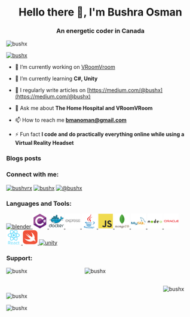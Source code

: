 <h1 align="center">Hello there 👋, I'm Bushra Osman</h1>
<h3 align="center">An energetic coder in Canada</h3>

<p align="left"> <img src="https://komarev.com/ghpvc/?username=bushx&label=Profile%20views&color=0e75b6&style=flat" alt="bushx" /> </p>

<p align="left"> <a href="https://github.com/ryo-ma/github-profile-trophy"><img src="https://github-profile-trophy.vercel.app/?username=bushx" alt="bushx" /></a> </p>

- 🔭 I’m currently working on [VRoomVroom](https://github.com/bushx/VRtime)

- 🌱 I’m currently learning **C#, Unity**

<!--- 👨‍💻 All of my projects are available at [bushx.ca](https://bushx.ca)-->

- 📝 I regularly write articles on [https://medium.com/@bushx](https://medium.com/@bushx)

- 💬 Ask me about **The Home Hospital and VRoomVRoom**

- 📫 How to reach me **bmanoman@gmail.com**

<!-- - 📄 Know about my experiences [bushx.ca/resume](bushx.ca/resume) -->

- ⚡ Fun fact **I code and do practically everything online while using a Virtual Reality Headset**

### Blogs posts
<!-- BLOG-POST-LIST:START -->
<!-- BLOG-POST-LIST:END -->

<h3 align="left">Connect with me:</h3>
<p align="left">
<a href="https://twitter.com/bushvrx" target="blank"><img align="center" src="https://raw.githubusercontent.com/rahuldkjain/github-profile-readme-generator/master/src/images/icons/Social/twitter.svg" alt="bushvrx" height="30" width="40" /></a>
<a href="https://linkedin.com/in/bushx" target="blank"><img align="center" src="https://raw.githubusercontent.com/rahuldkjain/github-profile-readme-generator/master/src/images/icons/Social/linked-in-alt.svg" alt="bushx" height="30" width="40" /></a>
<a href="https://medium.com/@bushx" target="blank"><img align="center" src="https://raw.githubusercontent.com/rahuldkjain/github-profile-readme-generator/master/src/images/icons/Social/medium.svg" alt="@bushx" height="30" width="40" /></a>
</p>

<h3 align="left">Languages and Tools:</h3>
<p align="left"> <a href="https://www.blender.org/" target="_blank" rel="noreferrer"> <img src="https://download.blender.org/branding/community/blender_community_badge_white.svg" alt="blender" width="40" height="40"/> </a> <a href="https://www.w3schools.com/cs/" target="_blank" rel="noreferrer"> <img src="https://raw.githubusercontent.com/devicons/devicon/master/icons/csharp/csharp-original.svg" alt="csharp" width="40" height="40"/> </a> <a href="https://www.docker.com/" target="_blank" rel="noreferrer"> <img src="https://raw.githubusercontent.com/devicons/devicon/master/icons/docker/docker-original-wordmark.svg" alt="docker" width="40" height="40"/> </a> <a href="https://expressjs.com" target="_blank" rel="noreferrer"> <img src="https://raw.githubusercontent.com/devicons/devicon/master/icons/express/express-original-wordmark.svg" alt="express" width="40" height="40"/> </a> <a href="https://www.java.com" target="_blank" rel="noreferrer"> <img src="https://raw.githubusercontent.com/devicons/devicon/master/icons/java/java-original.svg" alt="java" width="40" height="40"/> </a> <a href="https://developer.mozilla.org/en-US/docs/Web/JavaScript" target="_blank" rel="noreferrer"> <img src="https://raw.githubusercontent.com/devicons/devicon/master/icons/javascript/javascript-original.svg" alt="javascript" width="40" height="40"/> </a> <a href="https://www.mongodb.com/" target="_blank" rel="noreferrer"> <img src="https://raw.githubusercontent.com/devicons/devicon/master/icons/mongodb/mongodb-original-wordmark.svg" alt="mongodb" width="40" height="40"/> </a> <a href="https://www.mysql.com/" target="_blank" rel="noreferrer"> <img src="https://raw.githubusercontent.com/devicons/devicon/master/icons/mysql/mysql-original-wordmark.svg" alt="mysql" width="40" height="40"/> </a> <a href="https://nodejs.org" target="_blank" rel="noreferrer"> <img src="https://raw.githubusercontent.com/devicons/devicon/master/icons/nodejs/nodejs-original-wordmark.svg" alt="nodejs" width="40" height="40"/> </a> <a href="https://www.oracle.com/" target="_blank" rel="noreferrer"> <img src="https://raw.githubusercontent.com/devicons/devicon/master/icons/oracle/oracle-original.svg" alt="oracle" width="40" height="40"/> </a> <a href="https://reactjs.org/" target="_blank" rel="noreferrer"> <img src="https://raw.githubusercontent.com/devicons/devicon/master/icons/react/react-original-wordmark.svg" alt="react" width="40" height="40"/> </a> <a href="https://developer.apple.com/swift/" target="_blank" rel="noreferrer"> <img src="https://raw.githubusercontent.com/devicons/devicon/master/icons/swift/swift-original.svg" alt="swift" width="40" height="40"/> </a> <a href="https://unity.com/" target="_blank" rel="noreferrer"> <img src="https://www.vectorlogo.zone/logos/unity3d/unity3d-icon.svg" alt="unity" width="40" height="40"/> </a> </p>

<h3 align="left">Support:</h3>
<p><a href="https://www.buymeacoffee.com/bushx"> <img align="left" src="https://cdn.buymeacoffee.com/buttons/v2/default-yellow.png" height="50" width="210" alt="bushx" /></a><a href="https://ko-fi.com/bushx"> <img align="left" src="https://cdn.ko-fi.com/cdn/kofi3.png?v=3" height="50" width="210" alt="bushx" /></a></p><br><br>

<p><img align="left" src="https://github-readme-stats.vercel.app/api/top-langs?username=bushx&show_icons=true&locale=en&layout=compact" alt="bushx" /></p>

<p>&nbsp;<img align="center" src="https://github-readme-stats.vercel.app/api?username=bushx&show_icons=true&locale=en" alt="bushx" /></p>

<p><img align="center" src="https://github-readme-streak-stats.herokuapp.com/?user=bushx&" alt="bushx" /></p>
